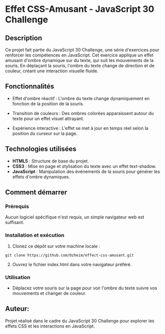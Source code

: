 # Effet CSS-Amusant - JavaScript 30 Challenge

## Description

Ce projet fait partie du JavaScript 30 Challenge, une série d'exercices pour renforcer les compétences en JavaScript. Cet exercice applique un effet amusant d'ombre dynamique sur du texte, qui suit les mouvements de la souris. En déplaçant la souris, l'ombre du texte change de direction et de couleur, créant une interaction visuelle fluide.

## Fonctionnalités

- Effet d'ombre réactif : L'ombre du texte change dynamiquement en fonction de la position de la souris.

- Transition de couleurs : Des ombres colorées apparaissent autour du texte pour un effet visuel attrayant.

- Expérience interactive : L'effet se met à jour en temps réel selon la position du curseur sur la page.

## Technologies utilisées

- **HTML5** : Structure de base du projet.
- **CSS3** : Mise en page et stylisation du texte avec un effet text-shadow.
- **JavaScript** : Manipulation des événements de la souris pour générer les effets d'ombre dynamiques.

## Comment démarrer

### Prérequis

Aucun logiciel spécifique n'est requis, un simple navigateur web est suffisant.

### Installation et exécution

1. Clonez ce dépôt sur votre machine locale :

```
git clone https://github.com/Ozheim/effect-css-amusant.git
```

2. Ouvrez le fichier index.html dans votre navigateur préféré.

### Utilisation

- Déplacez votre souris sur la page pour voir l'ombre du texte suivre vos mouvements et changer de couleur.

## Auteur:

Projet réalisé dans le cadre du JavaScript 30 Challenge pour explorer les effets CSS et les interactions en JavaScript.
